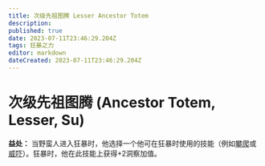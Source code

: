 ```yaml
---
title: 次级先祖图腾 Lesser Ancestor Totem
description: 
published: true
date: 2023-07-11T23:46:29.204Z
tags: 狂暴之力
editor: markdown
dateCreated: 2023-07-11T23:46:29.204Z
---
```


# 次级先祖图腾 (Ancestor Totem, Lesser, Su)
**益处：** 当野蛮人进入狂暴时，他选择一个他可在狂暴时使用的技能（例如[攀爬](/技能/攀爬)或[威吓](/技能/威吓)）。狂暴时，他在此技能上获得+2洞察加值。